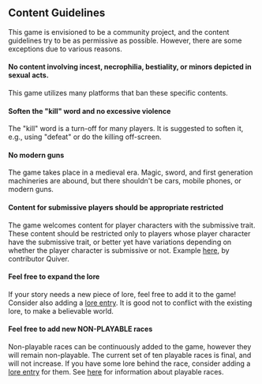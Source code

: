 ## Content Guidelines

This game is envisioned to be a community project, and the content guidelines try to be as permissive as possible.
However, there are some exceptions due to various reasons.

#### No content involving incest, necrophilia, bestiality, or minors depicted in sexual acts.

This game utilizes many platforms that ban these specific contents.

#### Soften the "kill" word and no excessive violence

The "kill" word is a turn-off for many players. It is suggested to soften it,
e.g., using "defeat" or do the killing off-screen.

#### No modern guns

The game takes place in a medieval era.
Magic, sword, and first generation machineries are abound, but there shouldn't be
cars, mobile phones, or modern guns.

#### Content for submissive players should be appropriate restricted

The game welcomes content for player characters with the submissive trait.
These content should be restricted only to players whose player character have the submissive trait,
or better yet have variations depending on whether the player character is submissive or not.
Example [here](project/twee/interaction/Quiver/give_oral.twee), by contributor Quiver.

#### Feel free to expand the lore

If your story needs a new piece of lore, feel free to add it to the game!
Consider also adding a [lore entry](project/twee/lore).
It is good not to conflict with the existing lore, to make a believable world.

#### Feel free to add new NON-PLAYABLE races

Non-playable races can be continuously added to the game, however they will remain non-playable.
The current set of ten playable races is final, and will not increase.
If you have some lore behind the race, consider adding a [lore entry](project/twee/lore/race.twee)
for them.
See [here](https://gitgud.io/darkofocdarko/foc/-/blob/master/docs/faq.md#new-races) for information about
playable races.
